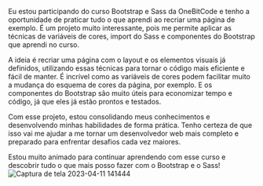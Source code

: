 Eu estou participando do curso Bootstrap e Sass da OneBitCode e tenho a oportunidade de praticar tudo o que aprendi ao recriar uma página de exemplo. É um projeto muito interessante, pois me permite aplicar as técnicas de variáveis de cores, import do Sass e componentes do Bootstrap que aprendi no curso.

A ideia é recriar uma página com o layout e os elementos visuais já definidos, utilizando essas técnicas para tornar o código mais eficiente e fácil de manter. É incrível como as variáveis de cores podem facilitar muito a mudança do esquema de cores da página, por exemplo. E os componentes do Bootstrap são muito úteis para economizar tempo e código, já que eles já estão prontos e testados.

Com esse projeto, estou consolidando meus conhecimentos e desenvolvendo minhas habilidades de forma prática. Tenho certeza de que isso vai me ajudar a me tornar um desenvolvedor web mais completo e preparado para enfrentar desafios cada vez maiores.

Estou muito animado para continuar aprendendo com esse curso e descobrir tudo o que mais posso fazer com o Bootstrap e o Sass!
![Captura de tela 2023-04-11 141444](https://user-images.githubusercontent.com/109986771/231239594-46dcde37-f6da-4f55-83db-973d5b413517.png)
